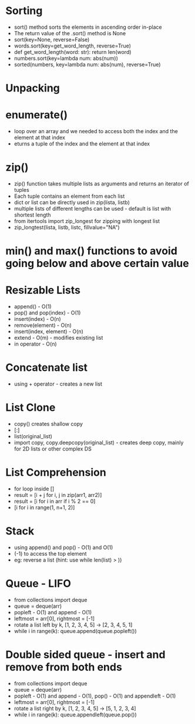 # Sorting
  * sort() method sorts the elements in ascending order in-place
  * The return value of the .sort() method is None
  * sort(key=None, reverse=False)
  * words.sort(key=get_word_length, reverse=True)
  * def get_word_length(word: str): return len(word)
  * numbers.sort(key=lambda num: abs(num))
  * sorted(numbers, key=lambda num: abs(num), reverse=True)

# Unpacking
# enumerate()
  * loop over an array and we needed to access both the index and the element at that index
  * eturns a tuple of the index and the element at that index
    
# zip()
  * zip() function takes multiple lists as arguments and returns an iterator of tuples
  * Each tuple contains an element from each list
  * dict or list can be directly used in zip(lista, listb)
  * multiple lists of different lengths can be used - default is list with shortest length
  * from itertools import zip_longest for zipping with longest list
  * zip_longtest(lista, listb, listc, fillvalue="NA")
    
# min() and max() functions to avoid going below and above certain value

# Resizable Lists
* append() - O(1)
* pop() and pop(index) - O(1)
* insert(index) - O(n)
* remove(element) - O(n)
* insert(index, element) - O(n)
* extend - O(m) - modifies existing list
* in operator - O(n)

# Concatenate list
* using + operator - creates a new list

# List Clone
* copy() creates shallow copy
* [:]
* list(original_list)
* import copy, copy.deepcopy(original_list) - creates deep copy, mainly for 2D lists or other complex DS

# List Comprehension
* for loop inside []
* result = [i + j for i, j in zip(arr1, arr2)]
* result = [i for i in arr if i % 2 == 0]
* [i for i in range(1, n+1, 2)]

# Stack
* using append() and pop() - O(1) and O(1)
* (-1) to access the top element
* eg: reverse a list (hint: use while len(list) > ))

# Queue - LIFO
* from collections import deque
* queue = deque(arr)
* popleft - O(1) and append - O(1)
* leftmost = arr[0], rightmost = [-1]
* rotate a list left by k, [1, 2, 3, 4, 5] -> [2, 3, 4, 5, 1]
* while i in range(k): queue.append(queue.popleft())

# Double sided queue - insert and remove from both ends
* from collections import deque
* queue = deque(arr)
* popleft - O(1) and append - O(1), pop() - O(1) and appendleft - O(1)
* leftmost = arr[0], rightmost = [-1]
* rotate a list right by k, [1, 2, 3, 4, 5] -> [5, 1, 2, 3, 4]
* while i in range(k): queue.appendleft(queue.pop())


